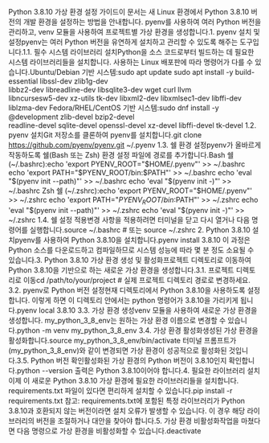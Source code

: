 Python 3.8.10 가상 환경 설정 가이드이 문서는 새 Linux 환경에서 Python 3.8.10 버전의 개발 환경을 설정하는 방법을 안내합니다. pyenv를 사용하여 여러 Python 버전을 관리하고, venv 모듈을 사용하여 프로젝트별 가상 환경을 생성합니다.1. pyenv 설치 및 설정pyenv는 여러 Python 버전을 유연하게 설치하고 관리할 수 있도록 해주는 도구입니다.1.1. 필수 시스템 라이브러리 설치Python을 소스 코드로부터 빌드하는 데 필요한 시스템 라이브러리들을 설치합니다. 사용하는 Linux 배포판에 따라 명령어가 다를 수 있습니다.Ubuntu/Debian 기반 시스템:sudo apt update
sudo apt install -y build-essential libssl-dev zlib1g-dev \
libbz2-dev libreadline-dev libsqlite3-dev wget curl llvm \
libncursesw5-dev xz-utils tk-dev libxml2-dev libxmlsec1-dev libffi-dev liblzma-dev
Fedora/RHEL/CentOS 기반 시스템:sudo dnf install -y @development zlib-devel bzip2-devel \
readline-devel sqlite-devel openssl-devel xz-devel libffi-devel tk-devel
1.2. pyenv 설치Git 저장소를 클론하여 pyenv를 설치합니다.git clone https://github.com/pyenv/pyenv.git ~/.pyenv
1.3. 쉘 환경 설정pyenv가 올바르게 작동하도록 쉘(Bash 또는 Zsh) 환경 설정 파일에 경로를 추가합니다.Bash 쉘 (~/.bashrc):echo 'export PYENV_ROOT="$HOME/.pyenv"' >> ~/.bashrc
echo 'export PATH="$PYENV_ROOT/bin:$PATH"' >> ~/.bashrc
echo 'eval "$(pyenv init --path)"' >> ~/.bashrc
echo 'eval "$(pyenv init -)"' >> ~/.bashrc
Zsh 쉘 (~/.zshrc):echo 'export PYENV_ROOT="$HOME/.pyenv"' >> ~/.zshrc
echo 'export PATH="$PYENV_ROOT/bin:$PATH"' >> ~/.zshrc
echo 'eval "$(pyenv init --path)"' >> ~/.zshrc
echo 'eval "$(pyenv init -)"' >> ~/.zshrc
1.4. 쉘 설정 적용변경 사항을 적용하려면 터미널을 닫고 다시 열거나 다음 명령어를 실행합니다.source ~/.bashrc # 또는 source ~/.zshrc
2. Python 3.8.10 설치pyenv를 사용하여 Python 3.8.10을 설치합니다.pyenv install 3.8.10
이 과정은 Python 소스를 다운로드하고 컴파일하므로 시스템 성능에 따라 몇 분 정도 소요될 수 있습니다.3. Python 3.8.10 가상 환경 생성 및 활성화프로젝트 디렉토리로 이동하여 Python 3.8.10을 기반으로 하는 새로운 가상 환경을 생성합니다.3.1. 프로젝트 디렉토리로 이동cd /path/to/your/project # 실제 프로젝트 디렉토리 경로로 변경하세요.
3.2. pyenv로 Python 버전 설정현재 디렉토리에서 Python 3.8.10을 사용하도록 설정합니다. 이렇게 하면 이 디렉토리 안에서는 python 명령어가 3.8.10을 가리키게 됩니다.pyenv local 3.8.10
3.3. 가상 환경 생성venv 모듈을 사용하여 새로운 가상 환경을 생성합니다. my_python_3_8_env는 원하는 가상 환경 이름으로 변경할 수 있습니다.python -m venv my_python_3_8_env
3.4. 가상 환경 활성화생성된 가상 환경을 활성화합니다.source my_python_3_8_env/bin/activate
터미널 프롬프트가 (my_python_3_8_env)와 같이 변경되면 가상 환경이 성공적으로 활성화된 것입니다.3.5. Python 버전 확인활성화된 가상 환경의 Python 버전이 3.8.10인지 확인합니다.python --version
출력은 Python 3.8.10이어야 합니다.4. 필요한 라이브러리 설치이제 이 새로운 Python 3.8.10 가상 환경에 필요한 라이브러리들을 설치합니다. requirements.txt 파일이 있다면 편리하게 설치할 수 있습니다.pip install -r requirements.txt
참고: requirements.txt에 포함된 특정 라이브러리가 Python 3.8.10과 호환되지 않는 버전이라면 설치 오류가 발생할 수 있습니다. 이 경우 해당 라이브러리의 버전을 조절하거나 대안을 찾아야 합니다.5. 가상 환경 비활성화작업을 마쳤다면 다음 명령으로 가상 환경을 비활성화할 수 있습니다.deactivate

